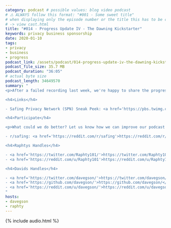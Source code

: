 ```yaml
---
category: podcast # possible values: blog video podcast
# ⚠️ ALWAYS follow this format: "#001 - Some sweet title"
# when displaying only the episode number or the title this has to be constant
# -> view cast.html
title: "#014 - Progress Update IV - The Dawning Kickstarter"
keywords: privacy business sponsorship
date: 2020-01-10
tags:
- privacy
- business
- progress
podcast_link: /assets/podcast/014-progress-update-iv-the-dawning-kickstarter.mp3
podcast_file_size: 35.7 MB
podcast_duration: "36:05"
# actual byte size
podcast_length: 34649570
summary: "
<p>After a failed recording last week, we're happy to share the progress on our dawning Kickstarter. With only 12 days to go we are in the middle of wrapping things up. Next to telling what we have accomplished so far Raphael and David also discuss why the campaign was rescheduled, what benefits the different supporters will receive and what still needs to be done. Enjoy the listen!</p>

<h4>Links</h4>

- Safing Privacy Network (SPN) Sneak Peek: <a href='https://pbs.twimg.com/media/ENDslAvXsAETwZq?format=jpg&name=large'>https://pbs.twimg.com/media/ENDslAvXsAETwZq?format=jpg&name=large</a><br/>

<h4>Participate</h4>

<p>What could we do better? Let us know how we can improve our podcast on reddit:</p>

- r/safing: <a href='https://reddit.com/r/safing'>https://reddit.com/r/safing</a><br/>

<h4>Raphtys Handles</h4>

- <a href='https://twitter.com/Raphty101/'>https://twitter.com/Raphty101/</a><br/>
- <a href='https://reddit.com/u/Raphty101'>https://reddit.com/u/Raphty101</a><br/>

<h4>Davids Handles</h4>

- <a href='https://twitter.com/davegson/'>https://twitter.com/davegson/</a><br/>
- <a href='https://github.com/davegson/'>https://github.com/davegson/</a><br/>
- <a href='https://reddit.com/u/davegson/'>https://reddit.com/u/davegson/</a><br/>
"
hosts:
- davegson
- raphty
---
```


{% include audio.html %}
